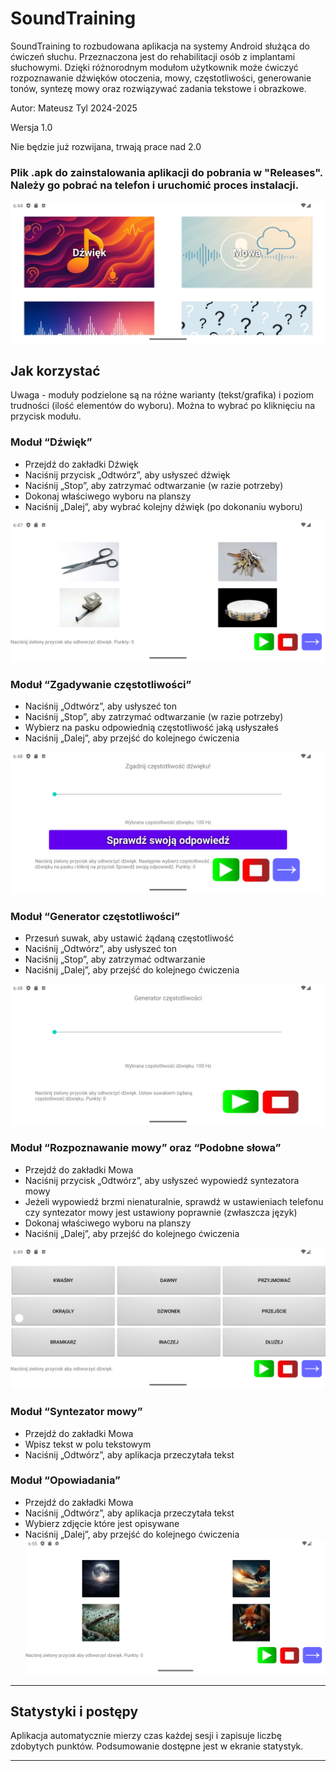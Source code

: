 # SoundTraining

SoundTraining to rozbudowana aplikacja na systemy Android służąca do ćwiczeń słuchu. Przeznaczona jest do rehabilitacji osób z implantami słuchowymi. Dzięki różnorodnym modułom użytkownik może ćwiczyć rozpoznawanie dźwięków otoczenia, mowy, częstotliwości, generowanie tonów, syntezę mowy oraz rozwiązywać zadania tekstowe i obrazkowe.


Autor: Mateusz Tyl 2024-2025

Wersja 1.0

Nie będzie już rozwijana, trwają prace nad 2.0
### Plik .apk do zainstalowania aplikacji do pobrania w "Releases". Należy go pobrać na telefon i uruchomić proces instalacji.

![main](screenshots/main.png)  

## Jak korzystać

Uwaga - moduły podzielone są na różne warianty (tekst/grafika) i poziom trudności (ilość elementów do wyboru). Można to wybrać po kliknięciu na przycisk modułu.
### Moduł “Dźwięk”  
- Przejdź do zakładki Dźwięk  
- Naciśnij przycisk „Odtwórz”, aby usłyszeć dźwięk  
- Naciśnij „Stop”, aby zatrzymać odtwarzanie (w razie potrzeby)
- Dokonaj właściwego wyboru na planszy 
- Naciśnij „Dalej”, aby wybrać kolejny dźwięk (po dokonaniu wyboru)

![sound](screenshots/sound.png)  

### Moduł “Zgadywanie częstotliwości”  
- Naciśnij „Odtwórz”, aby usłyszeć ton  
- Naciśnij „Stop”, aby zatrzymać odtwarzanie (w razie potrzeby)
- Wybierz na pasku odpowiednią częstotliwość jaką usłyszałeś
- Naciśnij „Dalej”, aby przejść do kolejnego ćwiczenia

![freq1](screenshots/freq1.png)  
### Moduł “Generator częstotliwości”  
- Przesuń suwak, aby ustawić żądaną częstotliwość  
- Naciśnij „Odtwórz”, aby usłyszeć ton  
- Naciśnij „Stop”, aby zatrzymać odtwarzanie
- Naciśnij „Dalej”, aby przejść do kolejnego ćwiczenia

![freq2](screenshots/freq2.png)  
### Moduł “Rozpoznawanie mowy”  oraz “Podobne słowa” 
- Przejdź do zakładki Mowa  
- Naciśnij przycisk „Odtwórz”, aby usłyszeć wypowiedź syntezatora mowy
- Jeżeli wypowiedź brzmi nienaturalnie, sprawdź w ustawieniach telefonu czy syntezator mowy jest ustawiony poprawnie (zwłaszcza język)
- Dokonaj właściwego wyboru na planszy 
- Naciśnij „Dalej”, aby przejść do kolejnego ćwiczenia

![speech1](screenshots/speech1.png)  
### Moduł “Syntezator mowy”  
- Przejdź do zakładki Mowa  
- Wpisz tekst w polu tekstowym  
- Naciśnij „Odtwórz”, aby aplikacja przeczytała tekst

### Moduł “Opowiadania”  
- Przejdź do zakładki Mowa  
- Naciśnij „Odtwórz”, aby aplikacja przeczytała tekst
- Wybierz zdjęcie które jest opisywane
- Naciśnij „Dalej”, aby przejść do kolejnego ćwiczenia
![stories](screenshots/stories.png)  

---

## Statystyki i postępy

Aplikacja automatycznie mierzy czas każdej sesji i zapisuje liczbę zdobytych punktów. Podsumowanie dostępne jest w ekranie statystyk.

---


